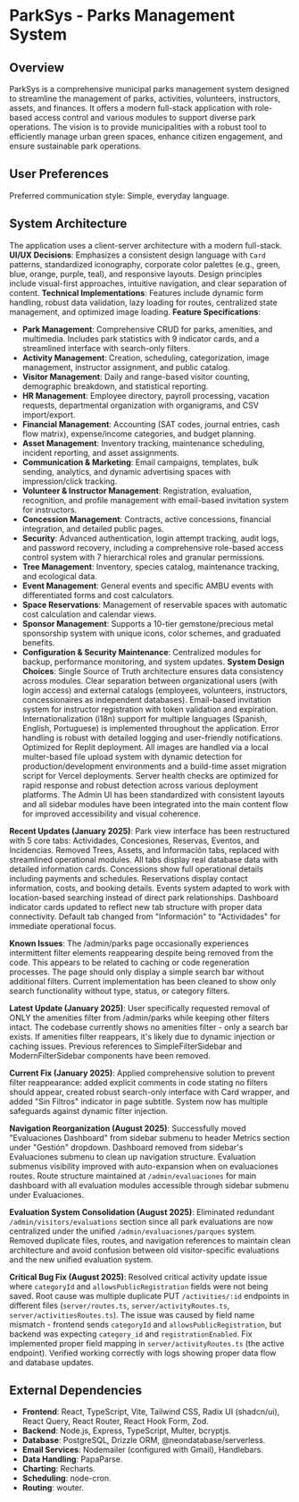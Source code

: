 # ParkSys - Parks Management System

## Overview
ParkSys is a comprehensive municipal parks management system designed to streamline the management of parks, activities, volunteers, instructors, assets, and finances. It offers a modern full-stack application with role-based access control and various modules to support diverse park operations. The vision is to provide municipalities with a robust tool to efficiently manage urban green spaces, enhance citizen engagement, and ensure sustainable park operations.

## User Preferences
Preferred communication style: Simple, everyday language.

## System Architecture
The application uses a client-server architecture with a modern full-stack.
**UI/UX Decisions**: Emphasizes a consistent design language with `Card` patterns, standardized iconography, corporate color palettes (e.g., green, blue, orange, purple, teal), and responsive layouts. Design principles include visual-first approaches, intuitive navigation, and clear separation of content.
**Technical Implementations**: Features include dynamic form handling, robust data validation, lazy loading for routes, centralized state management, and optimized image loading.
**Feature Specifications**:
- **Park Management**: Comprehensive CRUD for parks, amenities, and multimedia. Includes park statistics with 9 indicator cards, and a streamlined interface with search-only filters.
- **Activity Management**: Creation, scheduling, categorization, image management, instructor assignment, and public catalog.
- **Visitor Management**: Daily and range-based visitor counting, demographic breakdown, and statistical reporting.
- **HR Management**: Employee directory, payroll processing, vacation requests, departmental organization with organigrams, and CSV import/export.
- **Financial Management**: Accounting (SAT codes, journal entries, cash flow matrix), expense/income categories, and budget planning.
- **Asset Management**: Inventory tracking, maintenance scheduling, incident reporting, and asset assignments.
- **Communication & Marketing**: Email campaigns, templates, bulk sending, analytics, and dynamic advertising spaces with impression/click tracking.
- **Volunteer & Instructor Management**: Registration, evaluation, recognition, and profile management with email-based invitation system for instructors.
- **Concession Management**: Contracts, active concessions, financial integration, and detailed public pages.
- **Security**: Advanced authentication, login attempt tracking, audit logs, and password recovery, including a comprehensive role-based access control system with 7 hierarchical roles and granular permissions.
- **Tree Management**: Inventory, species catalog, maintenance tracking, and ecological data.
- **Event Management**: General events and specific AMBU events with differentiated forms and cost calculators.
- **Space Reservations**: Management of reservable spaces with automatic cost calculation and calendar views.
- **Sponsor Management**: Supports a 10-tier gemstone/precious metal sponsorship system with unique icons, color schemes, and graduated benefits.
- **Configuration & Security Maintenance**: Centralized modules for backup, performance monitoring, and system updates.
**System Design Choices**: Single Source of Truth architecture ensures data consistency across modules. Clear separation between organizational users (with login access) and external catalogs (employees, volunteers, instructors, concessionaires as independent databases). Email-based invitation system for instructor registration with token validation and expiration. Internationalization (i18n) support for multiple languages (Spanish, English, Portuguese) is implemented throughout the application. Error handling is robust with detailed logging and user-friendly notifications. Optimized for Replit deployment. All images are handled via a local multer-based file upload system with dynamic detection for production/development environments and a build-time asset migration script for Vercel deployments. Server health checks are optimized for rapid response and robust detection across various deployment platforms. The Admin UI has been standardized with consistent layouts and all sidebar modules have been integrated into the main content flow for improved accessibility and visual coherence.

**Recent Updates (January 2025)**: Park view interface has been restructured with 5 core tabs: Actividades, Concesiones, Reservas, Eventos, and Incidencias. Removed Trees, Assets, and Información tabs, replaced with streamlined operational modules. All tabs display real database data with detailed information cards. Concessions show full operational details including payments and schedules. Reservations display contact information, costs, and booking details. Events system adapted to work with location-based searching instead of direct park relationships. Dashboard indicator cards updated to reflect new tab structure with proper data connectivity. Default tab changed from "Información" to "Actividades" for immediate operational focus.

**Known Issues**: The /admin/parks page occasionally experiences intermittent filter elements reappearing despite being removed from the code. This appears to be related to caching or code regeneration processes. The page should only display a simple search bar without additional filters. Current implementation has been cleaned to show only search functionality without type, status, or category filters.

**Latest Update (January 2025)**: User specifically requested removal of ONLY the amenities filter from /admin/parks while keeping other filters intact. The codebase currently shows no amenities filter - only a search bar exists. If amenities filter reappears, it's likely due to dynamic injection or caching issues. Previous references to SimpleFilterSidebar and ModernFilterSidebar components have been removed.

**Current Fix (January 2025)**: Applied comprehensive solution to prevent filter reappearance: added explicit comments in code stating no filters should appear, created robust search-only interface with Card wrapper, and added "Sin Filtros" indicator in page subtitle. System now has multiple safeguards against dynamic filter injection.

**Navigation Reorganization (August 2025)**: Successfully moved "Evaluaciones Dashboard" from sidebar submenu to header Metrics section under "Gestión" dropdown. Dashboard removed from sidebar's Evaluaciones submenu to clean up navigation structure. Evaluation submenus visibility improved with auto-expansion when on evaluaciones routes. Route structure maintained at `/admin/evaluaciones` for main dashboard with all evaluation modules accessible through sidebar submenu under Evaluaciones.

**Evaluation System Consolidation (August 2025)**: Eliminated redundant `/admin/visitors/evaluations` section since all park evaluations are now centralized under the unified `/admin/evaluaciones/parques` system. Removed duplicate files, routes, and navigation references to maintain clean architecture and avoid confusion between old visitor-specific evaluations and the new unified evaluation system.

**Critical Bug Fix (August 2025)**: Resolved critical activity update issue where `categoryId` and `allowsPublicRegistration` fields were not being saved. Root cause was multiple duplicate PUT `/activities/:id` endpoints in different files (`server/routes.ts`, `server/activityRoutes.ts`, `server/activitiesRoutes.ts`). The issue was caused by field name mismatch - frontend sends `categoryId` and `allowsPublicRegistration`, but backend was expecting `category_id` and `registrationEnabled`. Fix implemented proper field mapping in `server/activityRoutes.ts` (the active endpoint). Verified working correctly with logs showing proper data flow and database updates.

## External Dependencies
- **Frontend**: React, TypeScript, Vite, Tailwind CSS, Radix UI (shadcn/ui), React Query, React Router, React Hook Form, Zod.
- **Backend**: Node.js, Express, TypeScript, Multer, bcryptjs.
- **Database**: PostgreSQL, Drizzle ORM, @neondatabase/serverless.
- **Email Services**: Nodemailer (configured with Gmail), Handlebars.
- **Data Handling**: PapaParse.
- **Charting**: Recharts.
- **Scheduling**: node-cron.
- **Routing**: wouter.